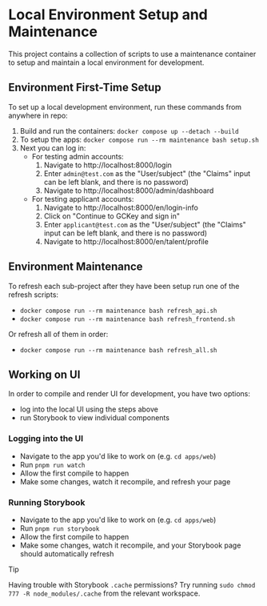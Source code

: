 # Local Environment Setup and Maintenance

This project contains a collection of scripts to use a maintenance container to setup and maintain a local environment for development.

## Environment First-Time Setup

To set up a local development environment, run these commands from anywhere in repo:

1. Build and run the containers: `docker compose up --detach --build`
2. To setup the apps: `docker compose run --rm maintenance bash setup.sh`
3. Next you can log in:
   - For testing admin accounts:
     1. Navigate to http://localhost:8000/login
     2. Enter `admin@test.com` as the "User/subject" (the "Claims" input can be left blank, and there is no password)
     3. Navigate to http://localhost:8000/admin/dashboard
   - For testing applicant accounts:
     1. Navigate to http://localhost:8000/en/login-info
     2. Click on "Continue to GCKey and sign in"
     3. Enter `applicant@test.com` as the "User/subject" (the "Claims" input can be left blank, and there is no password)
     4. Navigate to http://localhost:8000/en/talent/profile

## Environment Maintenance

To refresh each sub-project after they have been setup run one of the refresh scripts:

- `docker compose run --rm maintenance bash refresh_api.sh`
- `docker compose run --rm maintenance bash refresh_frontend.sh`

Or refresh all of them in order:

- `docker compose run --rm maintenance bash refresh_all.sh`

## Working on UI

In order to compile and render UI for development, you have two options:

- log into the local UI using the steps above
- run Storybook to view individual components

### Logging into the UI

- Navigate to the app you'd like to work on (e.g. `cd apps/web`)
- Run `pnpm run watch`
- Allow the first compile to happen
- Make some changes, watch it recompile, and refresh your page

### Running Storybook

- Navigate to the app you'd like to work on (e.g. `cd apps/web`)
- Run `pnpm run storybook`
- Allow the first compile to happen
- Make some changes, watch it recompile, and your Storybook page should automatically refresh

> [!TIP]  
> Having trouble with Storybook `.cache` permissions? Try running `sudo chmod 777 -R node_modules/.cache` from the relevant workspace.
